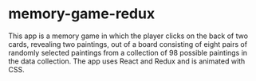 # memory-game-redux

This app is a memory game in which the player clicks on the back of two cards, revealing two paintings, out of a board consisting of eight pairs of randomly selected paintings from a collection of 98 possible paintings in the data collection. The app uses React and Redux and is animated with CSS.

